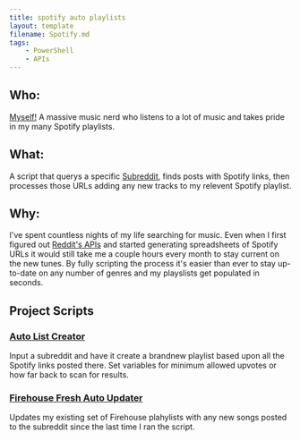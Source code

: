 ```yaml
---
title: spotify auto playlists
layout: template
filename: Spotify.md
tags:
    - PowerShell
    - APIs
---
```


## Who:
[Myself!](https://www.last.fm/user/eNG3EN) A massive music nerd who listens to a lot of music and takes pride in my many Spotify playlists.
## What:
A script that querys a specific [Subreddit](https://www.reddit.com/r/Firehouse), finds posts with Spotify links, then processes those URLs adding any new tracks to my relevent Spotify playlist.
## Why:
I've spent countless nights of my life searching for music. Even when I first figured out [Reddit's APIs](https://www.reddit.com/dev/api/) and started generating spreadsheets of Spotify URLs it would still take me a couple hours every month to stay current on the new tunes. By fully scripting the process it's easier than ever to stay up-to-date on any number of genres and my playslists get populated in seconds.
## Project Scripts
### [Auto List Creator](https://github.com/iarichter/spotify-powershell-scripting/blob/main/newReleasesFromSubredditToSpotifyPlaylist.ps1)
Input a subreddit and have it create a brandnew playlist based upon all the Spotify links posted there. Set variables for minimum allowed upvotes or how far back to scan for results.
### [Firehouse Fresh Auto Updater]()
Updates my existing set of Firehouse plahylists with any new songs posted to the subreddit since the last time I ran the script.